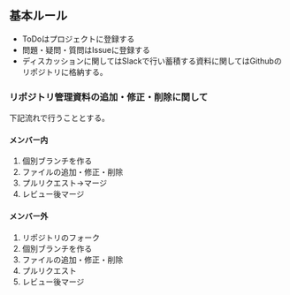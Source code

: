## 基本ルール
* ToDoはプロジェクトに登録する
* 問題・疑問・質問はIssueに登録する
* ディスカッションに関してはSlackで行い蓄積する資料に関してはGithubのリポジトリに格納する。

### リポジトリ管理資料の追加・修正・削除に関して
下記流れで行うこととする。

#### メンバー内
1. 個別ブランチを作る
2. ファイルの追加・修正・削除
3. プルリクエスト→マージ
4. レビュー後マージ

#### メンバー外
1. リポジトリのフォーク
2. 個別ブランチを作る
3. ファイルの追加・修正・削除
4. プルリクエスト
5. レビュー後マージ